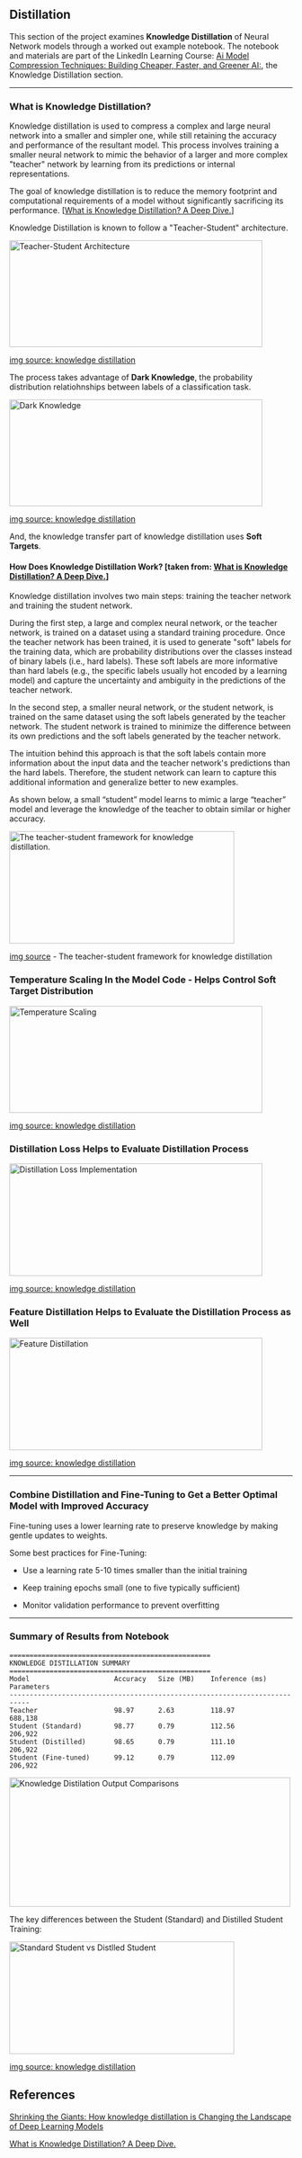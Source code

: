 ## Distillation

This section of the project examines **Knowledge Distillation** of Neural Network models through a worked out example notebook. The notebook and materials are part of the LinkedIn Learning Course: [Ai Model Compression Techniques: Building Cheaper, Faster, and Greener AI:](https://www.linkedin.com/learning/ai-model-compression-techniques-building-cheaper-faster-and-greener-ai), the Knowledge Distillation section.

---

### What is Knowledge Distillation?

Knowledge distillation is used to compress a complex and large neural network into a smaller and simpler one, while still retaining the accuracy and performance of the resultant model. This process involves training a smaller neural network to mimic the behavior of a larger and more complex "teacher" network by learning from its predictions or internal representations.

The goal of knowledge distillation is to reduce the memory footprint and computational requirements of a model without significantly sacrificing its performance. [[What is Knowledge Distillation? A Deep Dive.](https://blog.roboflow.com/what-is-knowledge-distillation/)]

Knowledge Distillation is known to follow a "Teacher-Student" architecture.

<p>
  <img alt="Teacher-Student Architecture" src="teacher_student.png" width="450" height="190"/>
</p>

[img source: knowledge distillation](https://www.linkedin.com/learning/ai-model-compression-techniques-building-cheaper-faster-and-greener-ai)

The process takes advantage of **Dark Knowledge**, the probability distribution relatiohnships between labels of a classification task.

<p>
  <img alt="Dark Knowledge" src="dark_knowledge.png" width="450" height="190"/>
</p>

[img source: knowledge distillation](https://www.linkedin.com/learning/ai-model-compression-techniques-building-cheaper-faster-and-greener-ai)

And, the knowledge transfer part of knowledge distillation uses **Soft Targets**.

#### How Does Knowledge Distillation Work? [taken from: [What is Knowledge Distillation? A Deep Dive.](https://blog.roboflow.com/what-is-knowledge-distillation/)]

Knowledge distillation involves two main steps: training the teacher network and training the student network.

During the first step, a large and complex neural network, or the teacher network, is trained on a dataset using a standard training procedure. Once the teacher network has been trained, it is used to generate "soft" labels for the training data, which are probability distributions over the classes instead of binary labels (i.e., hard labels). These soft labels are more informative than hard labels (e.g., the specific labels usually hot encoded by a learning model) and capture the uncertainty and ambiguity in the predictions of the teacher network.

In the second step, a smaller neural network, or the student network, is trained on the same dataset using the soft labels generated by the teacher network. The student network is trained to minimize the difference between its own predictions and the soft labels generated by the teacher network.

The intuition behind this approach is that the soft labels contain more information about the input data and the teacher network's predictions than the hard labels. Therefore, the student network can learn to capture this additional information and generalize better to new examples.

As shown below, a small “student” model learns to mimic a large “teacher” model and leverage the knowledge of the teacher to obtain similar or higher accuracy.

<p>
  <img alt="The teacher-student framework for knowledge distillation." src="framework.png" width="400" height="200"/>
</p>

[img source](https://arxiv.org/abs/2006.05525?ref=blog.roboflow.com) - The teacher-student framework for knowledge distillation

### Temperature Scaling In the Model Code - Helps Control Soft Target Distribution

<p>
  <img alt="Temperature Scaling" src="temperature_scaling.png" width="450" height="190"/>
</p>

[img source: knowledge distillation](https://www.linkedin.com/learning/ai-model-compression-techniques-building-cheaper-faster-and-greener-ai)

### Distillation Loss Helps to Evaluate Distillation Process

<p>
  <img alt="Distillation Loss Implementation" src="distillation_loss.png" width="450" height="200"/>
</p>

[img source: knowledge distillation](https://www.linkedin.com/learning/ai-model-compression-techniques-building-cheaper-faster-and-greener-ai)

### Feature Distillation Helps to Evaluate the Distillation Process as Well

<p>
  <img alt="Feature Distillation" src="feature_distillation.png" width="450" height="200"/>
</p>

[img source: knowledge distillation](https://www.linkedin.com/learning/ai-model-compression-techniques-building-cheaper-faster-and-greener-ai)

---

### Combine Distillation and Fine-Tuning to Get a Better Optimal Model with Improved Accuracy

Fine-tuning uses a lower learning rate to preserve knowledge by making gentle updates to weights.

Some best practices for Fine-Tuning:

- Use a learning rate 5-10 times smaller than the initial training

- Keep training epochs small (one to five typically sufficient)

- Monitor validation performance to prevent overfitting

---

### Summary of Results from Notebook

```
==================================================
KNOWLEDGE DISTILLATION SUMMARY
==================================================
Model                     Accuracy   Size (MB)    Inference (ms)  Parameters
---------------------------------------------------------------------------
Teacher                   98.97      2.63         118.97          688,138
Student (Standard)        98.77      0.79         112.56          206,922
Student (Distilled)       98.65      0.79         111.10          206,922
Student (Fine-tuned)      99.12      0.79         112.09          206,922

```

<p>
  <img alt="Knowledge Distilation Output Comparisons" src="knowledge_distillation_comparison.png" width="500" height="230"/>
</p>

The key differences between the Student (Standard) and Distilled Student Training:

<p>
  <img alt="Standard Student vs Distlled Student" src="stand_vs_distilled_student.png" width="400" height="200"/>
</p>

[img source: knowledge distillation](https://www.linkedin.com/learning/ai-model-compression-techniques-building-cheaper-faster-and-greener-ai)

## References

[Shrinking the Giants: How knowledge distillation is Changing the Landscape of Deep Learning Models](https://medium.com/@zone24x7_inc/shrinking-the-giants-how-knowledge-distillation-is-changing-the-landscape-of-deep-learning-models-83dffde577ec)

[What is Knowledge Distillation? A Deep Dive.](https://blog.roboflow.com/what-is-knowledge-distillation/)
